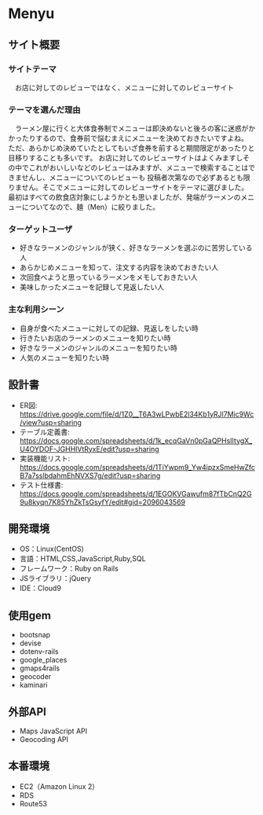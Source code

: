 # Menyu

## サイト概要
### サイトテーマ
　お店に対してのレビューではなく、メニューに対してのレビューサイト

### テーマを選んだ理由
　ラーメン屋に行くと大体食券制でメニューは即決めないと後ろの客に迷惑がかかったりするので、食券前で悩むまえにメニューを決めておきたいですよね。
ただ、あらかじめ決めていたとしてもいざ食券を前すると期間限定があったりと目移りすることも多いです。
お店に対してのレビューサイトはよくみますしその中でこれがおいしいなどのレビューはみますが、メニューで検索することはできませんし、メニューについてのレビューも
投稿者次第なので必ずあるとも限りません。そこでメニューに対してのレビューサイトをテーマに選びました。
最初はすべての飲食店対象にしようかとも思いましたが、発端がラーメンのメニューについてなので、麺（Men）に絞りました。

### ターゲットユーザ
- 好きなラーメンのジャンルが狭く、好きなラーメンを選ぶのに苦労している人
- あらかじめメニューを知って、注文する内容を決めておきたい人
- 次回食べようと思っているラーメンをメモしておきたい人
- 美味しかったメニューを記録して見返したい人

### 主な利用シーン
- 自身が食べたメニューに対しての記録、見返しをしたい時
- 行きたいお店のラーメンのメニューを知りたい時
- 好きなラーメンのジャンルのメニューを知りたい時
- 人気のメニューを知りたい時

## 設計書
- ER図: https://drive.google.com/file/d/1Z0__T6A3wLPwbE2l34Kb1yRJl7Mic9Wc/view?usp=sharing
- テーブル定義書: https://docs.google.com/spreadsheets/d/1k_ecqGaVn0pGaQPHsIItygX_U4OYDOF-JGHHlVtRyxE/edit?usp=sharing
- 実装機能リスト: https://docs.google.com/spreadsheets/d/1TiYwpm9_Yw4ipzxSmeHwZfcB7a7sslbdahmEhNVXS7g/edit?usp=sharing
- テスト仕様書: https://docs.google.com/spreadsheets/d/1EGOKVGawufm87fTbCnQ2G9u8kyqn7K85YhZkTsGsyfY/edit#gid=2096043569

## 開発環境
- OS：Linux(CentOS)
- 言語：HTML,CSS,JavaScript,Ruby,SQL
- フレームワーク：Ruby on Rails
- JSライブラリ：jQuery
- IDE：Cloud9

## 使用gem
- bootsnap
- devise
- dotenv-rails
- google_places
- gmaps4rails
- geocoder
- kaminari

## 外部API
- Maps JavaScript API
- Geocoding API

## 本番環境
- EC2（Amazon Linux 2）
- RDS
- Route53
